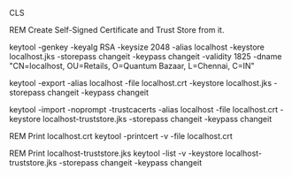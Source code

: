 CLS

REM Create Self-Signed Certificate and Trust Store from it.

keytool -genkey -keyalg RSA -keysize 2048 -alias localhost -keystore localhost.jks -storepass changeit -keypass changeit -validity 1825 -dname "CN=localhost, OU=Retails, O=Quantum Bazaar, L=Chennai, C=IN"

keytool -export -alias localhost -file localhost.crt -keystore localhost.jks -storepass changeit -keypass changeit

keytool -import -noprompt -trustcacerts -alias localhost -file localhost.crt -keystore localhost-truststore.jks -storepass changeit -keypass changeit

REM Print localhost.crt
keytool -printcert -v -file localhost.crt

REM Print localhost-truststore.jks 
keytool -list -v -keystore localhost-truststore.jks -storepass changeit -keypass changeit
